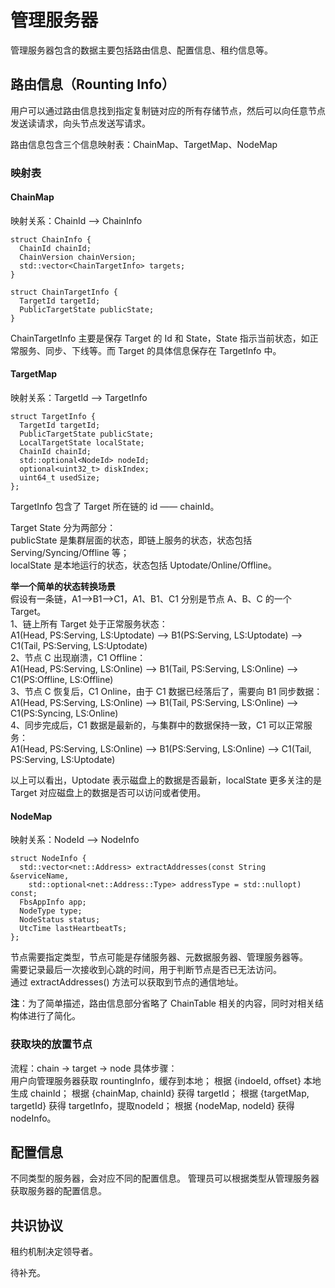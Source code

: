 # 管理服务器
管理服务器包含的数据主要包括路由信息、配置信息、租约信息等。

## 路由信息（Rounting Info）
用户可以通过路由信息找到指定复制链对应的所有存储节点，然后可以向任意节点发送读请求，向头节点发送写请求。

路由信息包含三个信息映射表：ChainMap、TargetMap、NodeMap

### 映射表

#### ChainMap   
映射关系：ChainId ——> ChainInfo   
```
struct ChainInfo {
  ChainId chainId;
  ChainVersion chainVersion;
  std::vector<ChainTargetInfo> targets;
}

struct ChainTargetInfo {
  TargetId targetId;
  PublicTargetState publicState;
}
```
ChainTargetInfo 主要是保存 Target 的 Id 和 State，State 指示当前状态，如正常服务、同步、下线等。而 Target 的具体信息保存在 TargetInfo 中。   

#### TargetMap  
映射关系：TargetId ——> TargetInfo   
```
struct TargetInfo {
  TargetId targetId;
  PublicTargetState publicState;
  LocalTargetState localState;
  ChainId chainId;
  std::optional<NodeId> nodeId;
  optional<uint32_t> diskIndex;
  uint64_t usedSize;
};
```
TargetInfo 包含了 Target 所在链的 id —— chainId。  

Target State 分为两部分：  
publicState 是集群层面的状态，即链上服务的状态，状态包括 Serving/Syncing/Offline 等；  
localState 是本地运行的状态，状态包括 Uptodate/Online/Offline。  

**举一个简单的状态转换场景**   
假设有一条链，A1-->B1-->C1，A1、B1、C1 分别是节点 A、B、C 的一个 Target。  
1、链上所有 Target 处于正常服务状态：  
A1(Head, PS:Serving, LS:Uptodate) --> B1(PS:Serving, LS:Uptodate) --> C1(Tail, PS:Serving, LS:Uptodate)  
2、节点 C 出现崩溃，C1 Offline：  
A1(Head, PS:Serving, LS:Online) --> B1(Tail, PS:Serving, LS:Online) --> C1(PS:Offline, LS:Offline)  
3、节点 C 恢复后，C1 Online，由于 C1 数据已经落后了，需要向 B1 同步数据：  
A1(Head, PS:Serving, LS:Online) --> B1(Tail, PS:Serving, LS:Online) --> C1(PS:Syncing, LS:Online)  
4、同步完成后，C1 数据是最新的，与集群中的数据保持一致，C1 可以正常服务：  
A1(Head, PS:Serving, LS:Online) --> B1(PS:Serving, LS:Online) --> C1(Tail, PS:Serving, LS:Uptodate)   

以上可以看出，Uptodate 表示磁盘上的数据是否最新，localState 更多关注的是Target 对应磁盘上的数据是否可以访问或者使用。

#### NodeMap   
映射关系：NodeId ——> NodeInfo
```
struct NodeInfo {
  std::vector<net::Address> extractAddresses(const String &serviceName,
    std::optional<net::Address::Type> addressType = std::nullopt) const;
  FbsAppInfo app;
  NodeType type;
  NodeStatus status;
  UtcTime lastHeartbeatTs;
};
```
节点需要指定类型，节点可能是存储服务器、元数据服务器、管理服务器等。   
需要记录最后一次接收到心跳的时间，用于判断节点是否已无法访问。   
通过 extractAddresses() 方法可以获取到节点的通信地址。   

**注**：为了简单描述，路由信息部分省略了 ChainTable 相关的内容，同时对相关结构体进行了简化。   

### 获取块的放置节点
流程：chain -> target -> node
具体步骤：   
用户向管理服务器获取 rountingInfo，缓存到本地；
根据 {indoeId, offset} 本地生成 chainId；
根据 {chainMap, chainId} 获得 targetId；
根据 {targetMap, targetId} 获得 targetInfo，提取nodeId；
根据 {nodeMap, nodeId} 获得 nodeInfo。   

## 配置信息
不同类型的服务器，会对应不同的配置信息。
管理员可以根据类型从管理服务器获取服务器的配置信息。

## 共识协议
租约机制决定领导者。   

待补充。